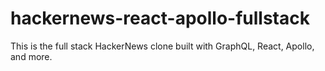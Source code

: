 # hackernews-react-apollo-fullstack
This is the full stack HackerNews clone built with GraphQL, React, Apollo, and more. 

